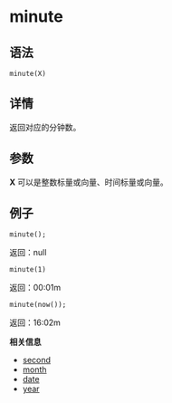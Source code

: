 # minute

## 语法

`minute(X)`

## 详情

返回对应的分钟数。

## 参数

**X** 可以是整数标量或向量、时间标量或向量。

## 例子

```
minute();
```

返回：null

```
minute(1)
```

返回：00:01m

```
minute(now());
```

返回：16:02m

**相关信息**

* [second](../s/second.html "second")
* [month](month.html "month")
* [date](../d/date.html "date")
* [year](../y/year.html "year")

